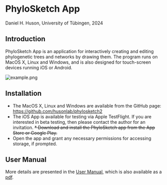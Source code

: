 # PhyloSketch App

Daniel H. Huson, University of Tübingen, 2024

## Introduction

PhyloSketch App is an application for interactively creating and editing phylogenetic trees and networks by
drawing them.
The program runs on MacOS X, Linux and Windows, and is also designed for touch-screen devices running iOS or Android.

![example.png](docs/figs/example.png)

## Installation

* The MacOS X, Linux and Windows are available from the GitHub page: https://github.com/husonlab/phylosketch2
* The iOS App is available for testing via Apple TestFlight. If you are interested in
  beta testing, then please contact the author for an invitation.
  ~~* Download and install the PhyloSketch app from the App Store or Google Play.~~
* Open the app and grant any necessary permissions for accessing storage, if prompted.

## User Manual

More details are presented in the [User Manual](docs/manual.html), which is also available as a [pdf](docs/manual.pdf).
